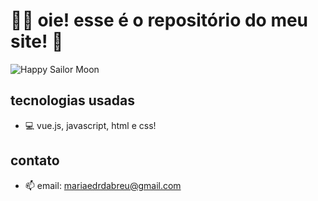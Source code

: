 # 👩‍💻 oie! esse é o repositório do meu site! 👋

![Happy Sailor Moon](https://media.giphy.com/media/HVHXwzqGsacHS/giphy.gif)

## tecnologias usadas 
- 💻 vue.js, javascript, html e css!

## contato
- 📫 email: mariaedrdabreu@gmail.com
